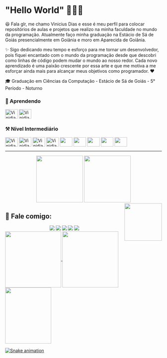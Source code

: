 # "Hello World" 👨‍💻👋

😆 Fala glr, me chamo Vinicius Dias e esse é meu perfil para colocar repositórios de aulas e projetos que realizo na minha faculdade no mundo da programação. Atualmente faço minha graduação na Estácio de Sá de Goiás presencialmente em Goiânia e moro em Aparecida de Goiânia.

✨ Sigo dedicando meu tempo e esforço para me tornar um desenvolvedor, pois fiquei encantado com o mundo da programação desde que descobri como linhas de código podem mudar o mundo ao nosso redor. Cada novo aprendizado é uma paixão crescente por essa arte e que me motiva a me esforçar ainda mais para alcançar meus objetivos como programador. ❤️

🎓 Graduação em Ciências da Computação - Estácio de Sá de Goiás - 5° Período - Noturno

### 🚧 Aprendendo

<div>
  <img align="center" width="40px" height="30px" alt="Vinidias21-csharp" src="https://cdn.jsdelivr.net/gh/devicons/devicon/icons/csharp/csharp-original.svg" />
  <img align="center" width="40px" height="30px" alt="Vinidias21-dotnet" src="https://cdn.jsdelivr.net/gh/devicons/devicon/icons/dot-net/dot-net-original.svg" />
</div>

### ⚒️ Nível Intermediário

<div>
  <img align="center" width="40px" height="30px" alt="Vinidias21-html5" src="https://cdn.jsdelivr.net/gh/devicons/devicon/icons/html5/html5-original.svg" />
  <img align="center" width="40px" height="30px" alt="Vinidias21-css3" src="https://cdn.jsdelivr.net/gh/devicons/devicon/icons/css3/css3-original.svg" />
  <img align="center" width="40px" height="30px" alt="Vinidias21-jsc" src="https://cdn.jsdelivr.net/gh/devicons/devicon/icons/javascript/javascript-original.svg"/>
  <img align="center" width="40px" height="30px" alt="Vinidias21-mysql" src="https://cdn.jsdelivr.net/gh/devicons/devicon/icons/mysql/mysql-original-wordmark.svg"/>
  <img align="center" width="40px" height="30px" src="https://cdn.jsdelivr.net/gh/devicons/devicon/icons/java/java-original-wordmark.svg" />
  <img align="center" width="40px" height="30px" src="https://cdn.jsdelivr.net/gh/devicons/devicon/icons/c/c-original.svg" />
  <img align="center" width="40px" height="30px" src="https://cdn.jsdelivr.net/gh/devicons/devicon/icons/python/python-original.svg" />
  <img align="center" width="40px" height="30px" src="https://cdn.jsdelivr.net/gh/devicons/devicon/icons/git/git-original.svg" />
  <img align="center" width="40px" height="30px" src="https://cdn.jsdelivr.net/gh/devicons/devicon/icons/github/github-original.svg" />
</div>

***

<div align="center">
  <img height="150em" src="https://github-readme-stats.vercel.app/api?username=vinidiasdc&show_icons=true&theme=tokyonight"/>
  <img height="150em" src="https://github-readme-stats.vercel.app/api/top-langs/?username=vinidiasdc&layout=compact&theme=tokyonight"/>
</div>

<img align="right" width="120px" height="120px" src="https://cdn.discordapp.com/attachments/947335821604814881/947474963777073212/Animacao-do-meu-Avatar.gif">

## 🔖 Fale comigo:

<div align="center">
  <a href="mailto:vinidiasti21@gmail.com" target="_blank"><img src="https://img.shields.io/badge/Gmail-D14836?style=for-the-badge&logo=gmail&logoColor=white"></a>
  <a href="https://api.whatsapp.com/send?phone=5562991985372" target="_blank"><img src="https://img.shields.io/badge/WhatsApp-25D366?style=for-the-badge&logo=whatsapp&logoColor=white"></a>
  <a href="https://www.instagram.com/vinihddc_/" target="_blank"><img src="https://img.shields.io/badge/Instagram-E4405F?style=for-the-badge&logo=instagram&logoColor=white"></a>
  <a href="https://discord.gg/WFCt4HmS" target="_blank"><img src="https://img.shields.io/badge/Discord-7289DA?style=for-the-badge&logo=discord&logoColor=white"></a>
  <a href="https://www.linkedin.com/in/vinicius-diasdc" target="_blank"><img src="https://img.shields.io/badge/LinkedIn-0077B5?style=for-the-badge&logo=linkedin&logoColor=white"></a>
</div>

<div>
  <a href="https://github.com/vinidiasdc">
  <img height="180em"   align="center" src="https://github-readme-stats.vercel.app/api?username=vinidiasdc&show_icons=true&theme=react&include_all_commits=true&count_private=true"/>
  <img height="180em"  align="center" src="https://github-readme-stats.vercel.app/api/top-langs/?username=vinidiasdc&layout=compact&langs_count=7&theme=react" />
  <img align="center" width="148" height="180" src="https://media1.tenor.com/images/68e8337fb4eb7e40645d832c64762a8b/tenor.gif?itemid=19443613">
</div>
  
![Snake animation](https://github.com/vinidiasdc/vinidiasdc/blob/output/github-contribution-grid-snake.svg)
